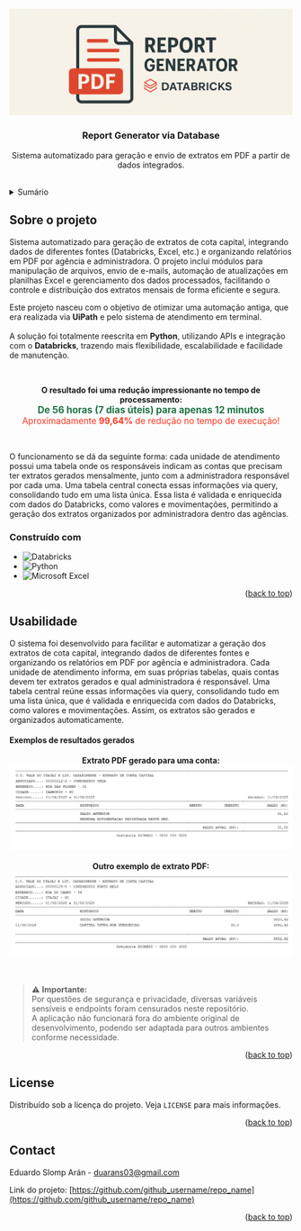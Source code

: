 <a id="readme-top"></a>
<!-- PROJECT LOGO -->
<br />
<div align="center">
  <a href="https://github.com/github_username/repo_name">
    <img src="docs/images/project_logo.png" alt="Logo">
  </a>

<h3 align="center">Report Generator via Database</h3>

  <p align="center">
    Sistema automatizado para geração e envio de extratos em PDF a partir de dados integrados.
    <br />

  </p>
</div>

<br>
<!-- SUMÁRIO -->
<details>
  <summary>Sumário</summary>
  <ol>
    <li>
      <a href="#sobre-o-projeto">Sobre o projeto</a>
      <ul>
        <li><a href="#construído-com">Construído com</a></li>
      </ul>
    </li>
    <li>
      <a href="#usuabilidade">Usabilidade</a>
      <ul>
        <li><a href="#exemplos-de-resultados-gerados">Exemplos de resultados gerados</a></li>
      </ul>
    </li>
    <li><a href="#license">Licença</a></li>
    <li><a href="#contact">Contato</a></li>
  </ol>
</details>


<!-- ABOUT THE PROJECT -->
## Sobre o projeto

Sistema automatizado para geração de extratos de cota capital, integrando dados de diferentes fontes (Databricks, Excel, etc.) e organizando relatórios em PDF por agência e administradora. O projeto inclui módulos para manipulação de arquivos, envio de e-mails, automação de atualizações em planilhas Excel e gerenciamento dos dados processados, facilitando o controle e distribuição dos extratos mensais de forma eficiente e segura.
    
Este projeto nasceu com o objetivo de otimizar uma automação antiga, que era realizada via <b>UiPath</b> e pelo sistema de atendimento em terminal.<br>
<br>
A solução foi totalmente reescrita em <b>Python</b>, utilizando APIs e integração com o <b>Databricks</b>, trazendo mais flexibilidade, escalabilidade e facilidade de manutenção.

<div align="center">
<br>
  <p>
    <b>O resultado foi uma redução impressionante no tempo de processamento:</b><br>
    <span style="font-size:1.2em;color:#217346;">
      <b>De 56 horas (7 dias úteis) para apenas 12 minutos</b>
    </span>
    <br>
    <span style="font-size:1.1em;color:#FF3621;">
      Aproximadamente <b>99,64%</b> de redução no tempo de execução!
    </span>
  </p>
  <br>
</div>


O funcionamento se dá da seguinte forma: cada unidade de atendimento possui uma tabela onde os responsáveis indicam as contas que precisam ter extratos gerados mensalmente, junto com a administradora responsável por cada uma. Uma tabela central conecta essas informações via query, consolidando tudo em uma lista única. Essa lista é validada e enriquecida com dados do Databricks, como valores e movimentações, permitindo a geração dos extratos organizados por administradora dentro das agências.

### Construído com

* ![Databricks](https://img.shields.io/badge/Databricks-FF3621?style=for-the-badge&logo=Databricks&logoColor=white)
* ![Python](https://img.shields.io/badge/python-3670A0?style=for-the-badge&logo=python&logoColor=ffdd54)
* ![Microsoft Excel](https://img.shields.io/badge/Microsoft_Excel-217346?style=for-the-badge&logo=microsoft-excel&logoColor=white)

<p align="right">(<a href="#readme-top">back to top</a>)</p>



<!-- GETTING STARTED -->
## Usabilidade

O sistema foi desenvolvido para facilitar e automatizar a geração dos extratos de cota capital, integrando dados de diferentes fontes e organizando os relatórios em PDF por agência e administradora. Cada unidade de atendimento informa, em suas próprias tabelas, quais contas devem ter extratos gerados e qual administradora é responsável. Uma tabela central reúne essas informações via query, consolidando tudo em uma lista única, que é validada e enriquecida com dados do Databricks, como valores e movimentações. Assim, os extratos são gerados e organizados automaticamente.

#### Exemplos de resultados gerados

<div align="center">
  <b>Extrato PDF gerado para uma conta:</b><br>
  <img src="docs/Results exemples/00112-2.png" alt="Exemplo Extrato 00112-2" width="800"><br><br>
  <b>Outro exemplo de extrato PDF:</b><br>
  <img src="docs/Results exemples/00115-5.png" alt="Exemplo Extrato 00115-5" width="800">
</div>
<br>
<br>

> ⚠️ **Importante:**  
> Por questões de segurança e privacidade, diversas variáveis sensíveis e endpoints foram censurados neste repositório.  
> A aplicação não funcionará fora do ambiente original de desenvolvimento, podendo ser adaptada para outros ambientes conforme necessidade.

<p align="right">(<a href="#readme-top">back to top</a>)</p>


<!-- LICENSE -->
## License

Distribuído sob a licença do projeto. Veja `LICENSE` para mais informações.

<p align="right">(<a href="#readme-top">back to top</a>)</p>



<!-- CONTACT -->
## Contact

Eduardo Slomp Arán - duarans03@gmail.com

Link do projeto: [https://github.com/github_username/repo_name](https://github.com/github_username/repo_name)

<p align="right">(<a href="#readme-top">back to top</a>)</p>

